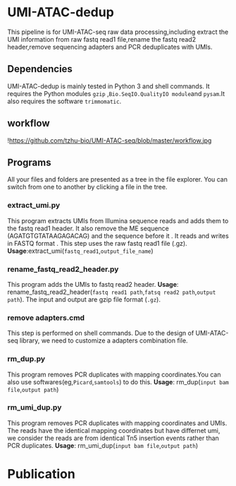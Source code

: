 # UMI-ATAC-dedup

This pipeline is for UMI-ATAC-seq raw data processing,including extract the UMI information from raw fastq read1 file,rename the fastq read2 header,remove sequencing adapters and PCR deduplicates with UMIs.

## Dependencies
UMI-ATAC-dedup is mainly tested  in Python 3 and shell commands.  It requires the Python modules  `gzip` ,`Bio.SeqIO.QualityIO module`and `pysam`.It also requires the software `trimmomatic`.
## workflow

!https://github.com/tzhu-bio/UMI-ATAC-seq/blob/master/workflow.jpg
##  Programs

All your files and folders are presented as a tree in the file explorer. You can switch from one to another by clicking a file in the tree.

### extract_umi.py
This program extracts UMIs from Illumina sequence reads and adds them to the fastq read1 header. It also remove the ME sequence (AGATGTGTATAAGAGACAG) and the sequence before it . It reads and writes in FASTQ format . This step uses the raw fastq read1 file (.gz).
**Usage**:extract_umi(`fastq_read1`,`output_file_name`)

### rename_fastq_read2_header.py

This program adds the UMIs to fastq read2 header. 
**Usage**: rename_fastq_read2_header(`fastq read1 path`,`fatsq read2 path`,`output path`). 
The input and output are gzip file format (`.gz`).

### remove adapters.cmd
This step is performed on shell commands. Due to the design of UMI-ATAC-seq library, we need to customize a adapters combination file.
### rm_dup.py

This program removes PCR duplicates with mapping coordinates.You can also use softwares(eg,`Picard`,`samtools`) to do this. 
**Usage**: rm_dup(`input bam file`,`output path`)

### rm_umi_dup.py
This program removes PCR duplicates with mapping coordinates and UMIs. The reads have the identical mapping coordinates but have differnet umi, we consider the reads are from identical Tn5 insertion events rather than PCR duplicates. 
**Usage**: rm_umi_dup(`input bam file`,`output path`)

# Publication




